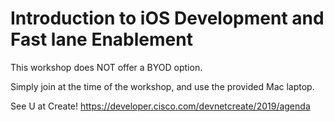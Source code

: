 # Introduction to iOS Development and Fast lane Enablement

This workshop does NOT offer a BYOD option.

Simply join at the time of the workshop, and use the provided Mac laptop.

See U at Create!
https://developer.cisco.com/devnetcreate/2019/agenda
